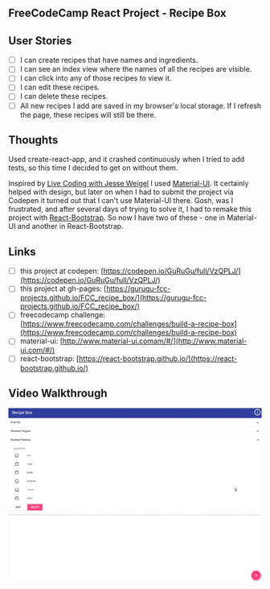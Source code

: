 ## FreeCodeCamp React Project - Recipe Box

## User Stories
- [ ] I can create recipes that have names and ingredients.
- [ ] I can see an index view where the names of all the recipes are visible.
- [ ] I can click into any of those recipes to view it.
- [ ] I can edit these recipes.
- [ ] I can delete these recipes.
- [ ] All new recipes I add are saved in my browser's local storage. If I refresh the page, these recipes will still be there.

## Thoughts
Used create-react-app, and it crashed continuously when I tried to add tests, so this time I decided to get on without them.

Inspired by [Live Coding with Jesse Weigel](https://www.youtube.com/playlist?list=PLWKjhJtqVAbknyJ7hSrf1WKh_Xnv9RL1r) I used [Material-UI](http://www.material-ui.com/#/). It certainly helped with design, but later on when I had to submit the project via Codepen it turned out that I can't use Material-UI there. Gosh, was I frustrated, and after several days of trying to solve it, I had to remake this project with [React-Bootstrap](https://react-bootstrap.github.io/). So now I have two of these - one in Material-UI and another in React-Bootstrap.

## Links
- [ ] this project at codepen: [https://codepen.io/GuRuGu/full/VzQPLJ/](https://codepen.io/GuRuGu/full/VzQPLJ/)
- [ ] this project at gh-pages: [https://gurugu-fcc-projects.github.io/FCC_recipe_box/](https://gurugu-fcc-projects.github.io/FCC_recipe_box/)
- [ ] freecodecamp challenge: [https://www.freecodecamp.com/challenges/build-a-recipe-box](https://www.freecodecamp.com/challenges/build-a-recipe-box)
- [ ] material-ui: [http://www.material-ui.comam/#/](http://www.material-ui.com/#/)
- [ ] react-bootstrap: [https://react-bootstrap.github.io/](https://react-bootstrap.github.io/)

## Video Walkthrough
![](https://github.com/gurugumawaru/FCC_recipe_box/blob/master/FCC_Recipe_Box.gif)
